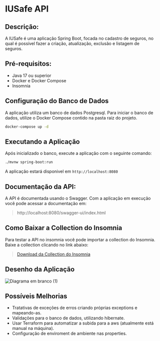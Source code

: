 # IUSafe API

## Descrição:

A IUSafe é uma  aplicação Spring Boot, focada no cadastro de seguros, no qual é possível fazer a criação, atualização, exclusão e listagem de seguros.

## Pré-requisitos:

- Java 17 ou superior
- Docker e Docker Compose
- Insomnia

## Configuração do Banco de Dados

A aplicação utiliza um banco de dados Postgresql. 
Para iniciar o banco de dados, utilize o Docker Compose contido na pasta raiz do projeto.

```bash
docker-compose up -d
```

## Executando a Aplicação

Após inicializado o banco, execute a aplicação com o seguinte comando:

```bash
./mvnw spring-boot:run
```

A aplicação estará disponivel em `http://localhost:8080`

## Documentação da API:

A API é documentada usando o Swagger. Com a aplicação em execução você pode acessar a documentação em:
> http://localhost:8080/swagger-ui/index.html


## Como Baixar a Collection do Insomnia

Para testar a API no insomnia você pode importar a collection do Insomnia.
Baixe a collection clicando no link abaixo:
> [Download da Collection do Insomnia](./docs/iuSafeCollection.json)


## Desenho da Aplicação
![Diagrama em branco (1)](https://github.com/Anajbritos/IUSafe/assets/92999938/4d08bbe1-8e55-47ae-8bd5-50c695d5d71d)

## Possíveis Melhorias
- Tratativas de exceções de erros criando próprias exceptions e mapeando-as.
- Validações para o banco de dados, utilizando hibernate.
- Usar Terraform para automatizar a subida para a aws (atualmente está manual na máquina).
- Configuração de enviroment de ambiente nas properties.



